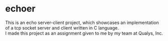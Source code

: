# echoer
This is an echo server-client project, which showcases an implementation of a tcp socket server and client written in C language.  
I made this project as an assignment given to me by my team at Qualys, Inc.
